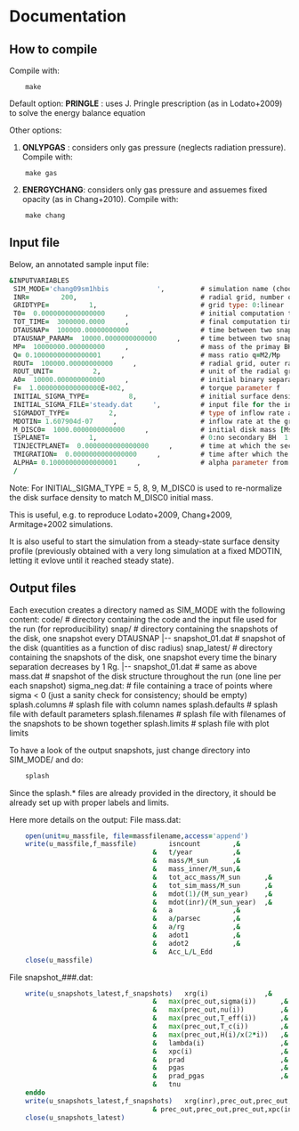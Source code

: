 Documentation
=============

How to compile
--------------
Compile with:
``` 
    make
```

Default option: __PRINGLE__ : uses J. Pringle prescription (as in Lodato+2009) to solve the energy balance equation

Other options:

1) __ONLYPGAS__ : considers only gas pressure (neglects radiation pressure). Compile with:
```
	make gas
```

2) __ENERGYCHANG__: considers only gas pressure and assuemes fixed opacity (as in Chang+2010). Compile with:
```
	make chang
```

Input file
----------
Below, an annotated sample input file:

```fortran
&INPUTVARIABLES
 SIM_MODE='chang09sm1hbis            ',			# simulation name (choose freely) 
 INR=        200,								# radial grid, number of cells
 GRIDTYPE=          1,							# grid type: 0:linear  1: log 
 T0=  0.0000000000000000     ,					# initial computation time
 TOT_TIME=  3000000.0000     ,					# final computation time (the code stops when this time is reached)
 DTAUSNAP=  100000.00000000000     ,			# time between two snapshots [yr] (files in snap/ directory containing the disk structure)
 DTAUSNAP_PARAM=  10000.0000000000000     ,		# time between two snapshots of the disk parameters [yr] (in the mass.dat file; usually this is smaller than DTAUSNAP)
 MP=  10000000.000000000     ,					# mass of the primay BH [Msun] (or of the central object) 
 Q= 0.10000000000000001     ,					# mass ratio q=M2/Mp
 ROUT=  100000.00000000000     ,				# radial grid, outer radius [ROUT_UNIT]
 ROUT_UNIT=          2,							# unit of the radial grid: 1:parsec   2:Rg=GM/c^2   3:see routines.F90, dimensional_variables()  
 A0=  10000.000000000000     ,					# initial binary separation A0 = a(t=0)
 F=  1.0000000000000000E-002,					# torque parameter f
 INITIAL_SIGMA_TYPE=          8,				# initial surface density profile: see routines.F90, set_initialsigma()
 INITIAL_SIGMA_FILE='steady.dat     ',			# input file for the initial surface density
 SIGMADOT_TYPE=          2,						# type of inflow rate at the grid outer radius: 0:no accretion 2:constant inflow at a rate MDOTIN (see routines.F90, set_sigmadot())
 MDOTIN= 1.607904d-07     ,						# inflow rate at the grid outer radius [Msun/year]
 M_DISC0=  1000.0000000000000     ,				# initial disk mass [Msun] (note that this is relevant only for some choices of INITIAL_SIGMA_TYPE)
 ISPLANET=          1,							# 0:no secondary BH  1:secondary BH is present
 TINJECTPLANET=  0.0000000000000000     ,		# time at which the secondary BH is injected in the disk [yr]
 TMIGRATION=  0.0000000000000000     ,			# time after which the migration BH is switched ON [yr] (see routines.F90, dimensional_variables())
 ALPHA= 0.10000000000000001     ,				# alpha parameter from Shakura-Sunyaev prescripion
 /
```

Note:
For INITIAL_SIGMA_TYPE = 5, 8, 9, M_DISC0 is used to re-normalize the disk surface density to match M_DISC0 initial mass.

This is useful, e.g. to reproduce Lodato+2009, Chang+2009, Armitage+2002 simulations.

It is also useful to start the simulation from a steady-state surface density profile (previously obtained with a very long simulation at a fixed MDOTIN, letting it evlove until it reached steady state).

Output files
-----
Each execution creates a directory named as SIM_MODE with the following content:
  code/ 		  		# directory containing the code and the input file used for the run (for reproducibility)
  snap/					# directory containing the snapshots of the disk, one snapshot every DTAUSNAP
    |-- snapshot_01.dat # snapshot of the disk (quantities as a function of disc radius)
  snap_latest/			# directory containing the snapshots of the disk, one snapshot every time the binary separation decreases by 1 Rg.
    |-- snapshot_01.dat # same as above
  mass.dat				# snapshot of the disk structure throughout the run (one line per each snapshot)
  sigma_neg.dat: 		# file containing a trace of points where sigma < 0 (just a sanity check for consistency; should be empty)
  splash.columns        # splash file with column names
  splash.defaults		# splash file with default parameters
  splash.filenames		# splash file with filenames of the snapshots to be shown together
  splash.limits			# splash file with plot limits 

To have a look of the output snapshots, just change directory into SIM_MODE/ and do:
```bash
	splash
```

Since the splash.* files are already provided in the directory, it should be already set up with proper labels and limits.

Here more details on the output:
File mass.dat:
```fortran
	open(unit=u_massfile, file=massfilename,access='append')
	write(u_massfile,f_massfile) 		isncount		,&				! 1. snap number
									&	t/year			,&				! 2. time
									&	mass/M_sun		,&				! 3. disc mass
									&	mass_inner/M_sun,&				! 4. inner disc mass
									&	tot_acc_mass/M_sun		,&		! 5. total mass accreted
									&	tot_sim_mass/M_sun		,&		! 6. total mass of the simulation (must be constant)
									& 	mdot(1)/(M_sun_year)	,&		! 7. mdot at R_in
									&	mdot(inr)/(M_sun_year)	,&		! 8. mdot at R_out
									& 	a				,&				! 9. secondary's position in cm
									&	a/parsec		,&				!10. secondary's position in parsec
									&	a/rg			,&				!11. secondary's position in rg
									&	adot1			,&				!12. acceleration due to viscous torque
									&	adot2			,&				!13. acceleration due to gw torque
									&	Acc_L/L_Edd						!14. Luminosity / Eddington Luminosity
	close(u_massfile)	
```
	
File snapshot_###.dat:
```fortran
	write(u_snapshots_latest,f_snapshots) 	xrg(i)				,&		!  1. radial coordinate in rg
									&	max(prec_out,sigma(i))		,&		!  2. sigma
									&	max(prec_out,nu(i))			,&		!  3. viscosity
									&	max(prec_out,T_eff(i))		,&		!  4. effective temperature
									&	max(prec_out,T_c(i))		,&		!  5. central temperature
									&	max(prec_out,H(i)/x(2*i))	,&		!  6. thickness/R
									& 	lambda(i)					,&		!  7. torque
									&	xpc(i)						,&		!  8. radial coordinate in parsec
									&	prad						,&		!  9. radiation pressure
									&	pgas						,&		! 10. gas pressure
									&	prad_pgas					,&		! 11. radiation to gas pressure ratio
									&	tnu									! 12. viscous timescale									
	enddo
	write(u_snapshots_latest,f_snapshots) 	xrg(inr),prec_out,prec_out,prec_out,& 
									& prec_out,prec_out,prec_out,xpc(inr),prec_out,prec_out,prec_out,prec_out		
	close(u_snapshots_latest)
```
	